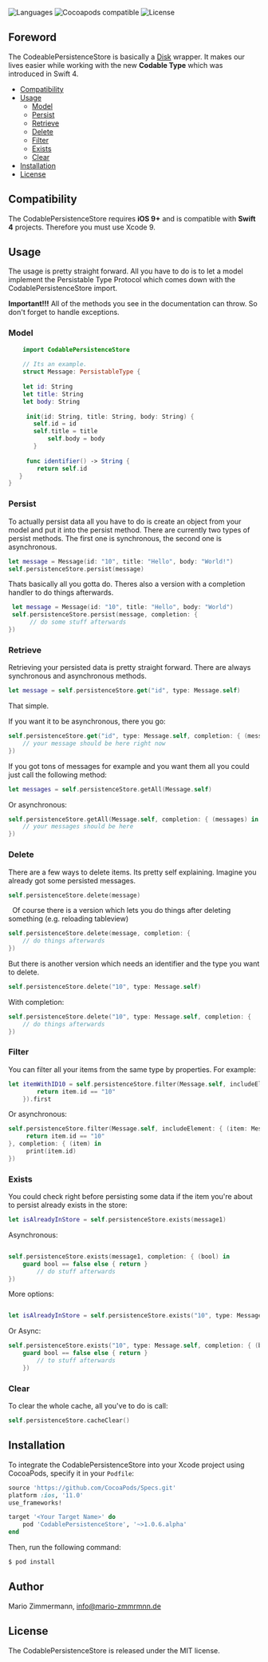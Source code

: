 
![Languages](https://img.shields.io/badge/languages-Swift%204.0-orange.svg)
![Cocoapods compatible](https://img.shields.io/badge/Cocoapods-compatible-green.svg)
![License](https://img.shields.io/badge/license-MIT-blue.svg)

## Foreword 
The CodeablePersistenceStore is basically a [Disk](https://github.com/saoudrizwan/Disk) wrapper. It makes our lives easier while working with the new **Codable Type**  which was introduced in Swift 4.

- [Compatibility](##compatibility)
- [Usage](##usage)
	- [Model](#model)
	- [Persist](#persist)
	- [Retrieve](#retrieve)
	- [Delete](#delete)
	- [Filter](#filter)
	- [Exists](#exists)
	- [Clear](#clear)
- [Installation](#installation)
- [License](#license)

## Compatibility

The CodablePersistenceStore requires **iOS 9+** and is compatible with **Swift 4** projects. Therefore you must use Xcode 9.

## Usage

The usage is pretty straight forward. All you have to do is to let a model implement the Persistable Type Protocol which comes down with the CodablePersistenceStore import.

**Important!!!**
All of the methods you see in the documentation can throw. So don't forget to handle exceptions.

### Model

```swift
    import CodablePersistenceStore
    
	// Its an example.
    struct Message: PersistableType {
    
    let id: String
    let title: String
    let body: String
	
     init(id: String, title: String, body: String) {
	   self.id = id
	   self.title = title
           self.body = body
       }
    
     func identifier() -> String {
        return self.id
   }
}
```

### Persist

To actually persist data all you have to do is create an object from your model and put it into the persist method. There are currently two types of persist methods. The first one is synchronous, the second one is asynchronous.

```swift
let message = Message(id: "10", title: "Hello", body: "World!")
self.persistenceStore.persist(message)
```
 
 Thats basically all you gotta do. Theres also a version with a completion handler to do things afterwards.

```swift
 let message = Message(id: "10", title: "Hello", body: "World")
 self.persistenceStore.persist(message, completion: { 
      // do some stuff afterwards
})
```

### Retrieve
Retrieving your persisted data is pretty straight forward. There are always synchronous and asynchronous methods.

```swift
let message = self.persistenceStore.get("id", type: Message.self)

```

That simple.

If you want it to be asynchronous, there you go:

```swift
self.persistenceStore.get("id", type: Message.self, completion: { (message) in 
	// your message should be here right now
})

```


If you got tons of messages for example and you want them all you could just call the following method:

```swift
let messages = self.persistenceStore.getAll(Message.self)
```
	
Or asynchronous:

```swift
self.persistenceStore.getAll(Message.self, completion: { (messages) in 
	// your messages should be here
})
```
	
### Delete
 There are a few ways to delete items. Its pretty self explaining.
 Imagine you already got some persisted messages.

```swift
self.persistenceStore.delete(message)
```

   
   Of course there is a version which lets you do things after deleting something (e.g. reloading tableview)

```swift
self.persistenceStore.delete(message, completion: { 
	// do things afterwards
})
```

But there is another version which needs an identifier and the type you want to delete.

```swift
self.persistenceStore.delete("10", type: Message.self)
```
 
 With completion:

```swift
self.persistenceStore.delete("10", type: Message.self, completion: {
	// do things afterwards
})
```

### Filter
You can filter all your items from the same type by properties. For example:

```swift
let itemWithID10 = self.persistenceStore.filter(Message.self, includeElement: { (item: Message) -> Bool in
    	return item.id == "10"
    }).first
```

Or asynchronous:

```swift
self.persistenceStore.filter(Message.self, includeElement: { (item: Message) -> Bool in
     return item.id == "10"	
}, completion: { (item) in
     print(item.id)
})
```

### Exists
You could check right before persisting some data if the item you're about to persist already exists in the store:

```swift
let isAlreadyInStore = self.persistenceStore.exists(message1)
```

Asynchronous:

```swift

self.persistenceStore.exists(message1, completion: { (bool) in 
	guard bool == false else { return }
		// do stuff afterwards
})

```

More options:

```swift

let isAlreadyInStore = self.persistenceStore.exists("10", type: Message.self)
``` 

   Or Async: 

```swift
self.persistenceStore.exists("10", type: Message.self, completion: { (bool) in 
	guard bool == false else { return }
		// to stuff afterwards
	})
```

### Clear

To clear the whole cache, all you've to do is call:

```swift
self.persistenceStore.cacheClear()
```

## Installation

To integrate the CodablePersistenceStore into your Xcode project using CocoaPods, specify it in your `Podfile`:

```ruby
source 'https://github.com/CocoaPods/Specs.git'
platform :ios, '11.0'
use_frameworks!

target '<Your Target Name>' do
    pod 'CodablePersistenceStore', '~>1.0.6.alpha'
end
```

Then, run the following command:

```bash
$ pod install
```

## Author

Mario Zimmermann, info@mario-zmmrmnn.de

## License

The CodablePersistenceStore is released under the MIT license.
